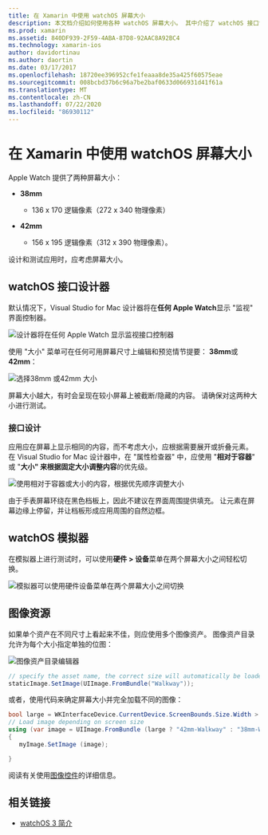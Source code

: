 ```yaml
---
title: 在 Xamarin 中使用 watchOS 屏幕大小
description: 本文档介绍如何使用各种 watchOS 屏幕大小。 其中介绍了 watchOS 接口设计器、watchOS 模拟器和映像资源。
ms.prod: xamarin
ms.assetid: 840DF939-2F59-4ABA-87D8-92AAC8A92BC4
ms.technology: xamarin-ios
author: davidortinau
ms.author: daortin
ms.date: 03/17/2017
ms.openlocfilehash: 18720ee396952cfe1feaaa8de35a425f60575eae
ms.sourcegitcommit: 008bcbd37b6c96a7be2baf0633d066931d41f61a
ms.translationtype: MT
ms.contentlocale: zh-CN
ms.lasthandoff: 07/22/2020
ms.locfileid: "86930112"
---
```

# <a name="working-with-watchos-screen-sizes-in-xamarin"></a>在 Xamarin 中使用 watchOS 屏幕大小

Apple Watch 提供了两种屏幕大小：

- **38mm**
  - 136 x 170 逻辑像素（272 x 340 物理像素）

- **42mm**
  - 156 x 195 逻辑像素（312 x 390 物理像素）。

设计和测试应用时，应考虑屏幕大小。

## <a name="watchos-interface-designer"></a>watchOS 接口设计器

默认情况下，Visual Studio for Mac 设计器将在**任何 Apple Watch**显示 "监视" 界面控制器。

![设计器将在任何 Apple Watch 显示监视接口控制器](screen-sizes-images/screen-any-sml.png)

使用 "大小" 菜单可在任何可用屏幕尺寸上编辑和预览情节提要： **38mm**或**42mm**：

![选择38mm 或42mm 大小](screen-sizes-images/screen-menu-sml.png)

屏幕大小越大，有时会呈现在较小屏幕上被截断/隐藏的内容。
请确保对这两种大小进行测试。

### <a name="interface-design"></a>接口设计

应用应在屏幕上显示相同的内容，而不考虑大小，应根据需要展开或折叠元素。 在 Visual Studio for Mac 设计器中，在 "属性检查器" 中，应使用 "**相对于容器**" 或 "**大小" 来根据固定大小调整内容**的优先级。

![使用相对于容器或大小的内容，根据优先顺序调整大小](screen-sizes-images/sizeattributepanel-sml.png)

由于手表屏幕环绕在黑色档板上，因此不建议在界面周围提供填充。 让元素在屏幕边缘上停留，并让档板形成应用周围的自然边框。

## <a name="watchos-simulator"></a>watchOS 模拟器

在模拟器上进行测试时，可以使用**硬件 > 设备**菜单在两个屏幕大小之间轻松切换。

![模拟器可以使用硬件设备菜单在两个屏幕大小之间切换](screen-sizes-images/simulator.png)

## <a name="image-resources"></a>图像资源

如果单个资产在不同尺寸上看起来不佳，则应使用多个图像资产。 图像资产目录允许为每个大小指定单独的位图：

![图像资产目录编辑器](screen-sizes-images/images-xcassets.png)

```csharp
// specify the asset name, the correct size will automatically be loaded
staticImage.SetImage(UIImage.FromBundle("Walkway"));
```

或者，使用代码来确定屏幕大小并完全加载不同的图像：

```csharp
bool large = WKInterfaceDevice.CurrentDevice.ScreenBounds.Size.Width > 136.0;
// Load image depending on screen size
using (var image = UIImage.FromBundle (large ? "42mm-Walkway" : "38mm-Walkway"))
{
   myImage.SetImage (image);

}
```

阅读有关使用[图像控件](~/ios/watchos/user-interface/image.md)的详细信息。

## <a name="related-links"></a>相关链接

- [watchOS 3 简介](~/ios/watchos/platform/introduction-to-watchos3/index.md)
